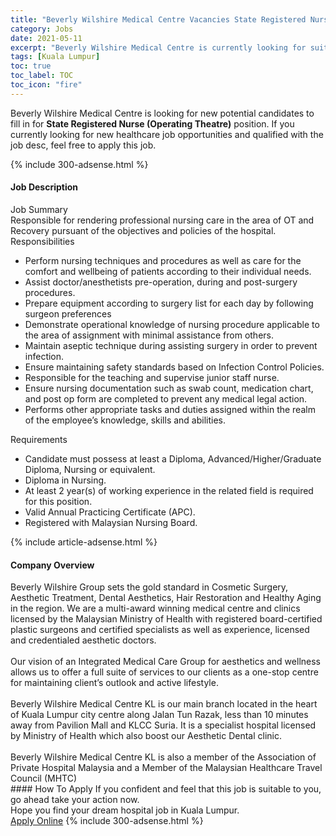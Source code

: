 ```yaml
---
title: "Beverly Wilshire Medical Centre Vacancies State Registered Nurse (Operating Theatre)" 
category: Jobs 
date: 2021-05-11 
excerpt: "Beverly Wilshire Medical Centre is currently looking for suitable person to fill in the State Registered Nurse (Operating Theatre) which positioned at Kuala Lumpur" 
tags: [Kuala Lumpur] 
toc: true 
toc_label: TOC 
toc_icon: "fire" 
--- 
```


<p>Beverly Wilshire Medical Centre is looking for new potential candidates to fill in for <b>State Registered Nurse (Operating Theatre)</b> position. If you currently looking for new healthcare job opportunities and qualified with the job desc, feel free to apply this job.
</p>{% include 300-adsense.html %} 
<div><div><h4>Job Description</h4></div><div><div><span><div><div>Job Summary</div><div>Responsible for rendering professional nursing care in the area of OT and Recovery pursuant of the objectives and policies of the hospital.&#160;</div><div>Responsibilities</div><ul><li>Perform nursing techniques and procedures as well as care for the comfort and wellbeing of patients according to their individual needs.</li><li>Assist doctor/anesthetists pre-operation, during and post-surgery procedures.</li><li>Prepare equipment according to surgery list for each day by following surgeon preferences</li><li>Demonstrate operational knowledge of nursing procedure applicable to the area of assignment with minimal assistance from others.</li><li>Maintain aseptic technique during assisting surgery in order to prevent infection.</li><li>Ensure maintaining safety standards based on Infection Control Policies.</li><li>Responsible for the teaching and supervise junior staff nurse.</li><li>Ensure nursing documentation such as swab count, medication chart, and post op form are completed to prevent any medical legal action.</li><li>Performs other appropriate tasks and duties assigned within the realm of the employee&#8217;s knowledge, skills and abilities.</li></ul><div>Requirements</div><ul><li>Candidate must possess at least a Diploma, Advanced/Higher/Graduate Diploma, Nursing or equivalent.</li><li>Diploma in Nursing.</li><li>At least 2 year(s) of working experience in the related field is required for this position.</li><li>Valid Annual Practicing Certificate (APC).</li><li>Registered with Malaysian Nursing Board.</li></ul></div></span></div></div></div> 
{% include article-adsense.html %} 
<div><div><h4>Company Overview</h4></div><div><div><span><div><div>
	Beverly Wilshire Group sets the gold standard in Cosmetic Surgery, Aesthetic Treatment, Dental Aesthetics, Hair Restoration and Healthy Aging in the region. We are a multi-award winning medical centre and clinics licensed by the Malaysian Ministry of Health with registered board-certified plastic surgeons and certified specialists as well as experience, licensed and credentialed aesthetic doctors.</div>
<div>
<br>
	Our vision of an Integrated Medical Care Group for aesthetics and wellness allows us to offer a full suite of services to our clients as a one-stop centre for maintaining client&#8217;s outlook and active lifestyle.</div>
<div>
<br>
	Beverly Wilshire Medical Centre KL is our main branch located in the heart of Kuala Lumpur city centre along Jalan Tun Razak, less than 10 minutes away from Pavilion Mall and KLCC Suria. It is a specialist hospital licensed by Ministry of Health which also boost our Aesthetic Dental clinic.</div>
<div>
<br>
	Beverly Wilshire Medical Centre KL is also a member of the Association of Private Hospital Malaysia and a Member of the Malaysian Healthcare Travel Council (MHTC)</div></div></span></div></div></div> 
#### How To Apply 
If you confident and feel that this job is suitable to you, go ahead take your action now. <br/> 
Hope you find your dream hospital job in Kuala Lumpur. <br/> 
<a href="https://www.jobstreet.com.my/en/job/state-registered-nurse-operating-theatre-4533170?jobId=jobstreet-my-job-4533170" class="btn btn--warning" target="_blank" rel="nofollow noopenner">Apply Online</a> 
{% include 300-adsense.html %} 